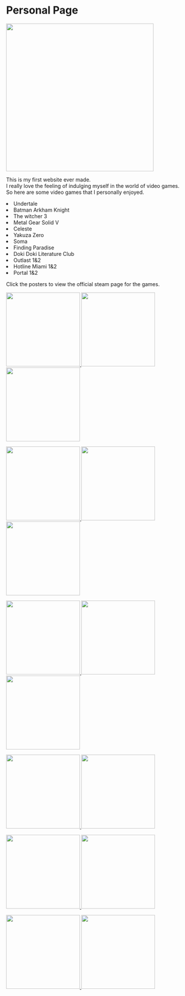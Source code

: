 <h1>Personal Page</h1>
<main>
<img src="https://upload.wikimedia.org/wikipedia/commons/thumb/a/a6/Anonymous_emblem.svg/800px-Anonymous_emblem.svg.png" width="400" height="400" />
  <p>This is my first website ever made.<br/>
  I really love the feeling of indulging myself in the world of video games.<br/>
  So here are some video games that I personally enjoyed.</p>
  
  <p>
  <li>Undertale</li>
  <li>Batman Arkham Knight</li>
  <li>The witcher 3</li>
  <li>Metal Gear Solid V</li>
  <li>Celeste</li>
  <li>Yakuza Zero</li>
  <li>Soma</li>
  <li>Finding Paradise</li>
  <Li>Doki Doki Literature Club</Li>
  <li>Outlast 1&2</li>
  <li>Hotline Miami 1&2</li>
  <li>Portal 1&2</li>
  </p>
  <p>Click the posters to view the official steam page for the games.</p>
  <p float="left">
  <a href="https://store.steampowered.com/app/391540/Undertale/"><img src="https://cdn2.steamgriddb.com/file/sgdb-cdn/thumb/1b3b556faf900e247d6d28effca15413.jpg" width="200" />
  <a href="https://store.steampowered.com/app/208650/Batman_Arkham_Knight/"><img src="https://cdn2.steamgriddb.com/file/sgdb-cdn/thumb/f84188cb2659a5c8c875d7f0e9fc847c.jpg" width="200" /> 
  <a href="https://store.steampowered.com/app/292030/The_Witcher_3_Wild_Hunt/"><img src="https://cdn2.steamgriddb.com/file/sgdb-cdn/thumb/c0123534e98961f6c51928f240599553.jpg" width="200" />

<p float="left">
  <a href="https://store.steampowered.com/app/287700/METAL_GEAR_SOLID_V_THE_PHANTOM_PAIN/"><img src="https://cdn2.steamgriddb.com/file/sgdb-cdn/thumb/a2959d14ad418268c4ecf73fb183ab8f.jpg" width="200" />
  <a href="https://store.steampowered.com/app/504230/Celeste/"><img src="https://cdn2.steamgriddb.com/file/sgdb-cdn/thumb/8c433a09bd26b943147c4d9bacb15efc.jpg" width="200" /> 
  <a href="https://store.steampowered.com/app/638970/Yakuza_0/"><img src="https://cdn2.steamgriddb.com/file/sgdb-cdn/thumb/bd99bdf104cec85901a27b3adbc8a1ee.jpg" width="200" />

<p float="left">
  <a href="https://store.steampowered.com/app/282140/SOMA/"><img src="https://cdn2.steamgriddb.com/file/sgdb-cdn/thumb/d7a2b7a35459409adc9ff430a6b0c51e.jpg" width="200" />
  <a href="https://store.steampowered.com/app/337340/Finding_Paradise/"><img src="https://cdn2.steamgriddb.com/file/sgdb-cdn/thumb/d607cb39183721ffdca411d397c2db0d.jpg" width="200" /> 
  <a href="https://store.steampowered.com/app/698780/Doki_Doki_Literature_Club/"><img src="https://cdn2.steamgriddb.com/file/sgdb-cdn/thumb/af5ed76b466a037cd7b9b1cefef578ba.png" width="200" />

<p float="left">
  <a href="https://store.steampowered.com/app/238320/Outlast/"><img src="https://cdn2.steamgriddb.com/file/sgdb-cdn/thumb/25644b95de790aea9e0cb3d19b17a945.jpg" width="200" />
  <a href="https://store.steampowered.com/app/414700/Outlast_2/"><img src="https://cdn2.steamgriddb.com/file/sgdb-cdn/thumb/7e295854e82472655df9eb7d77fa2254.jpg" width="200" /> 

<p float="left">
  <a href="https://store.steampowered.com/app/219150/Hotline_Miami/"><img src="https://cdn2.steamgriddb.com/file/sgdb-cdn/thumb/9fad6725914cafe948673da493a02c5b.jpg" width="200" />
  <a href="https://store.steampowered.com/app/274170/Hotline_Miami_2_Wrong_Number/"><img src="https://cdn2.steamgriddb.com/file/sgdb-cdn/thumb/a80b0d78801cbc324e13fa9e0df7e4b5.jpg" width="200" /> 

<p float="left">
  <a href="https://store.steampowered.com/app/400/Portal/"><img src="https://cdn2.steamgriddb.com/file/sgdb-cdn/thumb/dcb88e77b00e85321d39b4e4097c1107.jpg" width="200" />
  <a href="https://store.steampowered.com/app/620/Portal_2/"><img src="https://cdn2.steamgriddb.com/file/sgdb-cdn/thumb/1b3588ca581a6835f4d8f4aa8d796c4b.jpg" width="200" /> 

  
</main>
